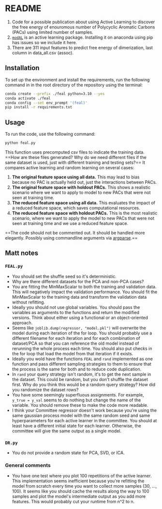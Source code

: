 # README

1. Code for a possible publication about using Active Learning to discover the free energy of enouromous number of Polycyclic Aromatic Carbons (PACs) using limited number of samples.
2. [`modAL`](https://modal-python.readthedocs.io/en/latest/) is an active learning package. Installing it on anaconda using pip has issues so we include it here.
3. There are 311 input features to predict free energy of dimerization, last column in data_all.csv (assoc).

## Installation

To set up the environment and install the requirements, run the following command in in the root directory of the repository using the terminal:

```bash
conda create --prefix ./feal python=3.10 --yes
conda activate ./feal
conda config --set env_prompt '(feal)'
pip install -r requirements.txt
```

## Usage

To run the code, use the following command:

```bash
python feal.py
```

This function uses precomputed csv files to indicate the training data. ==How are these files generated? Why do we need different files if the same dataset is used, just with different training and testing sets?== It compares active learning and random learning on several cases:

1. **The original feature space using all data.** This may lead to bias because no PAC is actually held out, just the interactions between PACs.
2. **The original feature space with holdout PACs.** This shows a realistic scenario where we want to apply to model to new PACs that were not seen at training time.
3. **The reduced feature space using all data.** This evaluates the impact of a reduced feature space, which saves computational resources.
4. **The reduced feature space with holdout PACs.** This is the most realistic scenario, where we want to apply the model to new PACs that were not seen at training time and we use a reduced feature space.

==The code should not be commented out. It should be handled more elegantly. Possibly using commandline arguments via [argparse](https://docs.python.org/3/library/argparse.html).==

## Matt notes

### `FEAL.py`

- You should set the shuffle seed so it's deterministic.
- Why are there different datasets for the PCA and non-PCA cases?
- You are fitting the MinMaxScalar to both the training and validation data. This will negatively impact the validation performance. You should fit the MinMaxScalar to the training data and transform the validation data without refitting.
- Ideally you should not use global variables. You should pass the variables as arguments to the functions and return the modified versions. Think about either using a functional or an object-oriented approach.
- Seems like `joblib.dump(regressor, "model.pkl")` will overwrite the model during each iteration of the for loop. You should probably use a different filename for each iteration and for each combination of dataset/PCA so that you can reference the old model instead of rerunning the whole process each time. You should also put checks in the for loop that load the model from that iteration if it exists.
- Ideally you wold have the functions `FEAL` and `rand` implemented as one function and pass different sampling strategies to them to ensure that the process is the same for both and to reduce code duplication.
- In `rand` your query strategy isn't random, it's to get the next sample in the dataset. This could be random, but you don't shuffle the dataset first. Why do you think this would be a random query strategy? How did you randomize the dataset rows?
- You have some seemingly superfluous assignments. For example, `y_true = y_val` seems to do nothing but change the name of the variable. You should remove these to make the code more readable.
- I think your Committee regressor doesn't work because you're using the same gaussian process model with the same random seed and same hyperparameters for each active learner in the committee. You should at least have a different initial state for each learner. Otherwise, the committee will give the same output as a single model.

### `DR.py`

- You do not provide a random state for PCA, SVD, or ICA.

### General comments

- You have one test where you plot 100 repetitions of the active learner. This implementation seems inefficient because you're refitting the model from scratch every time you want to collect more samples (30, ..., 100). It seems like you should cache the results along the way to 100 samples and plot the model's intermediate output as you add more features. This would probably cut your runtime from n^2 to n.
